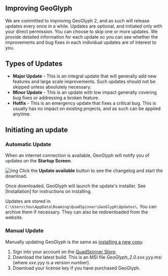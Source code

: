 ## Improving GeoGlyph
We are committed to improving GeoGlyph 2, and as such will release updates every once in a while. Updates are optional, and initiated only with your direct permission. You can choose to skip one or more updates. We provide detailed information for each update so you can see whether the improvements and bug fixes in each individual updates are of interest to you.

## Types of Updates
- **Major Update** - This is an integral update that will generally add new features and large scale improvements. Such updates should not be skipped unless absolutely necessary.
- **Minor Update** - This is an update with low impact generally covering bug fixes or addressing a broken feature.
- **Hotfix** - This is an emergency update that fixes a critical bug. This is usually has no impact on existing projects, and as such can be applied anytime. 

## Initiating an update

### Automatic Update
When an internet connection is available, GeoGlyph will notify you of updates on the **Startup Screen**.

![img](...)
Click the **Update available** button to see the changelog and start the download.

Once downloaded, GeoGlyph will launch the update's installer. See [Installation] for instructions on installing.

Updates are stored in `C:\Users\You\AppData\Roaming\QuadSpinner\GeoGlyph\Updates\`. You can archive them if necessary. They can also be redownloaded from the website.

### Manual Update
Manually updating GeoGlyph is the same as [installing a new copy](Getting-Started--Installation).

1. Sign into your account on the [QuadSpinner Store](http://store.quadspinner.com).
1. Download the latest build. This is an MSI file *GeoGlyph_2.0.xxx.yyy.msi* (where xxx.yyy is a version number).
1. Download your license key if you have purchased GeoGlyph.